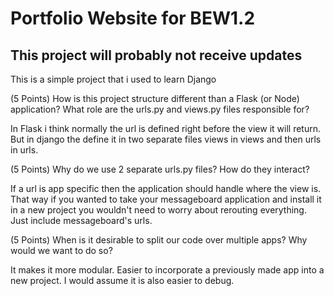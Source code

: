 # Portfolio Website for BEW1.2
## This project will probably not receive updates

This is a simple project that i used to learn Django

(5 Points) How is this project structure different than a Flask (or Node) application? What role are the urls.py and views.py files responsible for?

In Flask i think normally the url is defined right before the view it will return. But in django the define it in two separate files views in views and then urls in urls.

(5 Points) Why do we use 2 separate urls.py files? How do they interact?

If a url is app specific then the application should handle where the view is. That way if you wanted to take your messageboard application and install it in a new project you wouldn't need to worry about rerouting everything. Just include messageboard's urls.

(5 Points) When is it desirable to split our code over multiple apps? Why would we want to do so?

It makes it more modular. Easier to incorporate a previously made app into a new project. I would assume it is also easier to debug.
